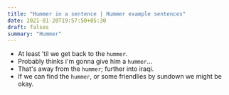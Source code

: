 ```yaml
---
title: "Hummer in a sentence | Hummer example sentences"
date: 2021-01-20T19:57:50+05:30
draft: falses
summary: "Hummer"
---
```

- At least 'til we get back to the `hummer`.
- Probably thinks i'm gonna give him a `hummer`...
- That's away from the `hummer`; further into iraqi.
- If we can find the `hummer`, or some friendlies by sundown we might be okay.
                 
